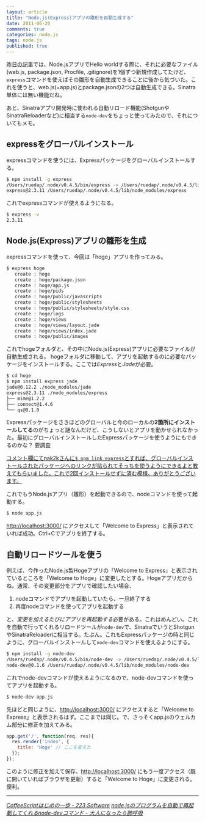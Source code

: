 ```yaml
---
layout: article
title: "Node.js(Express)アプリの雛形を自動生成する"
date: 2011-06-20
comments: true
categories: node.js
tags: node.js
published: true
---
```


[昨日の記事](/2011/06/19/heroku-node-js-express-hello-world)では、Node.jsアプリでHello worldする際に、それに必要なファイル(web.js, package.json, Procfile, .gitignore)を1個ずつ新規作成してたけど、`express`コマンドを使えばその雛形を自動生成できることに後から気づいた。これを使うと、web.js(=app.js)とpackage.jsonの2つは自動生成できる。Sinatra単体には無い機能だね。

あと、Sinatraアプリ開発時に使われる自動リロード機能(ShotgunやSinatraReloaderなど)に相当する`node-dev`をちょっと使ってみたので、それについてもメモ。

<!-- READMORE -->


## expressをグローバルインストール

expressコマンドを使うには、Expressパッケージをグローバルインストールする。

~~~ sh
$ npm install -g express
/Users/ruedap/.node/v0.4.5/bin/express -> /Users/ruedap/.node/v0.4.5/lib/node_modules/express/bin/express
express@2.3.11 /Users/ruedap/.node/v0.4.5/lib/node_modules/express 
~~~

これでexpressコマンドが使えるようになる。

~~~ sh
$ express -v
2.3.11
~~~


## Node.js(Express)アプリの雛形を生成

expressコマンドを使って、今回は「hoge」アプリを作ってみる。

~~~ sh
$ express hoge
   create : hoge
   create : hoge/package.json
   create : hoge/app.js
   create : hoge/pids
   create : hoge/public/javascripts
   create : hoge/public/stylesheets
   create : hoge/public/stylesheets/style.css
   create : hoge/logs
   create : hoge/views
   create : hoge/views/layout.jade
   create : hoge/views/index.jade
   create : hoge/public/images
~~~

これでhogeフォルダと、その中にNode.js(Express)アプリに必要なファイルが自動生成される。
hogeフォルダに移動して、アプリを起動するのに必要なパッケージをインストールする。ここでは*Express*と*Jade*が必要。

~~~ sh
$ cd hoge
$ npm install express jade
jade@0.12.2 ./node_modules/jade 
express@2.3.11 ./node_modules/express 
├── mime@1.2.2
├── connect@1.4.6
└── qs@0.1.0
~~~

Expressパッケージをさきほどのグローバルと今のローカルの**2箇所にインストールしてる**のがちょっと謎なんだけど、こうしないとアプリを動かせられなかった。最初にグローバルインストールしたExpressパッケージを使うようにもできるのかな？ 要調査

<ins>コメント欄にてnak2kさんに`$ npm link express`とすれば、グローバルインストールされたパッケージへのリンクが貼られてそっちを使うようにできるよと教えてもらいました。これで2回インストールせずに済む模様。ありがとうございます。</ins>

これでもうNode.jsアプリ（雛形）を起動できるので、nodeコマンドを使って起動する。

~~~ sh
$ node app.js
~~~

<http://localhost:3000/> にアクセスして「Welcome to Express」と表示されていれば成功。Ctrl+Cでアプリを終了する。


## 自動リロードツールを使う

例えば、今作ったNode.js製Hogeアプリの「Welcome to Express」と表示されているところを「Welcome to Hoge」に変更したとする。Hogeアプリだからね。通常、その変更部分をアプリで確認したい場合、

1. nodeコマンドでアプリを起動していたら、一旦終了する
2. 再度nodeコマンドを使ってアプリを起動する

と、*変更を加えるたびにアプリを再起動する*必要がある。これはめんどい。これを自動で行ってくれるリロードツールが`node-dev`で、SinatraでいうとShotgunやSinatraReloaderに相当する。たぶん。これもExpressパッケージの時と同じように、グローバルインストールして`node-dev`コマンドを使えるようにする。

~~~ sh
$ npm install -g node-dev
/Users/ruedap/.node/v0.4.5/bin/node-dev -> /Users/ruedap/.node/v0.4.5/lib/node_modules/node-dev/node-dev
node-dev@0.1.6 /Users/ruedap/.node/v0.4.5/lib/node_modules/node-dev 
~~~

これでnode-devコマンドが使えるようになるので、node-devコマンドを使ってアプリを起動する。

~~~ sh
$ node-dev app.js
~~~

先ほどと同じように、<http://localhost:3000/> にアクセスすると「Welcome to Express」と表示されるはず。ここまでは同じ。で、さっそくapp.jsのウェルカム部分に修正を加えてみる。

~~~ javascript
app.get('/', function(req, res){
  res.render('index', {
    title: 'Hoge' // ここを変えた
  });
});
~~~

このように修正を加えて保存、<http://localhost:3000/> にもう一度アクセス（既に開いていればブラウザを更新）すると「Welcome to Hoge」に変更される。便利。

* * *

<cite>[CoffeeScriptはじめの一歩 - 223 Software](http://www.223soft.net/37)</cite>
<cite>[node.jsのプログラムを自動で再起動してくれるnode-devコマンド - 大人になったら肺呼吸](http://d.hatena.ne.jp/replication/20110224/1298474534)</cite>

